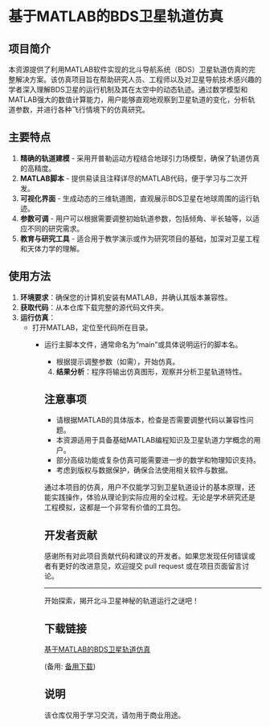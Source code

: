 # 基于MATLAB的BDS卫星轨道仿真

## 项目简介

本资源提供了利用MATLAB软件实现的北斗导航系统（BDS）卫星轨道仿真的完整解决方案。该仿真项目旨在帮助研究人员、工程师以及对卫星导航技术感兴趣的学者深入理解BDS卫星的运行机制及其在太空中的动态轨迹。通过数学模型和MATLAB强大的数值计算能力，用户能够直观地观察到卫星轨道的变化，分析轨道参数，并进行各种飞行情境下的仿真研究。

## 主要特点

1. **精确的轨道建模** - 采用开普勒运动方程结合地球引力场模型，确保了轨道仿真的高精度。
2. **MATLAB脚本** - 提供易读且注释详尽的MATLAB代码，便于学习与二次开发。
3. **可视化界面** - 生成动态的三维轨道图，直观展示BDS卫星在地球周围的运行轨迹。
4. **参数可调** - 用户可以根据需要调整初始轨道参数，包括倾角、半长轴等，以适应不同的研究需求。
5. **教育与研究工具** - 适合用于教学演示或作为研究项目的基础，加深对卫星工程和天体力学的理解。

## 使用方法

1. **环境要求**：确保您的计算机安装有MATLAB，并确认其版本兼容性。
2. **获取代码**：从本仓库下载完整的源代码文件夹。
3. **运行仿真**：
   - 打开MATLAB，定位至代码所在目录。
      - 运行主脚本文件，通常命名为“main”或具体说明运行的脚本名。
         - 根据提示调整参数（如需），开始仿真。
         4. **结果分析**：程序将输出仿真图形，观察并分析卫星轨道特性。

         ## 注意事项

         - 请根据MATLAB的具体版本，检查是否需要调整代码以兼容性问题。
         - 本资源适用于具备基础MATLAB编程知识及卫星轨道力学概念的用户。
         - 部分高级功能或复杂仿真可能需要进一步的数学和物理知识支持。
         - 考虑到版权与数据保护，确保合法使用相关软件与数据。

         通过本项目的仿真，用户不仅能学习到卫星轨道设计的基本原理，还能实践操作，体验从理论到实际应用的全过程。无论是学术研究还是工程模拟，这都是一个非常有价值的工具包。

         ## 开发者贡献

         感谢所有对此项目贡献代码和建议的开发者。如果您发现任何错误或者有更好的改进意见，欢迎提交 pull request 或在项目页面留言讨论。

         ---

         开始探索，揭开北斗卫星神秘的轨道运行之谜吧！

         ## 下载链接
         [基于MATLAB的BDS卫星轨道仿真](https://pan.quark.cn/s/7a139d1bb1bd) 

         (备用: [备用下载](https://pan.baidu.com/s/1bBo2dNfZWFn_p6yi9dxR3A?pwd=1234))

         ## 说明

         该仓库仅用于学习交流，请勿用于商业用途。
